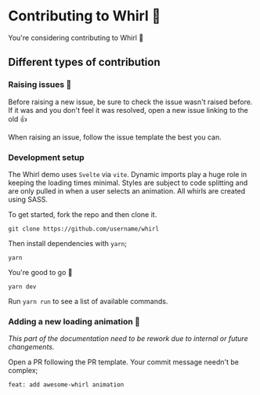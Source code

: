 # Contributing to Whirl 💪

You're considering contributing to Whirl 🎉

## Different types of contribution

### Raising issues 🐛

Before raising a new issue, be sure to check the issue wasn't raised before. If it was and you don't feel it was resolved, open a new issue linking to the old 👍

When raising an issue, follow the issue template the best you can.

### Development setup

The Whirl demo uses `Svelte` via `vite`. Dynamic imports play a huge role in keeping the loading times minimal. Styles are subject to code splitting and are only pulled in when a user selects an animation. All whirls are created using SASS.

To get started, fork the repo and then clone it.

```shell
git clone https://github.com/username/whirl
```

Then install dependencies with `yarn`;

```shell
yarn
```

You're good to go 🙌

```shell
yarn dev
```

Run `yarn run` to see a list of available commands.

### Adding a new loading animation 👟

*This part of the documentation need to be rework due to internal or future changements.*

Open a PR following the PR template. Your commit message needn't be complex;

`feat: add awesome-whirl animation`

